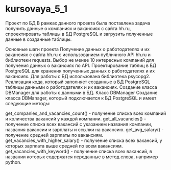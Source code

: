 # kursovaya_5_1
Проект по БД
В рамках данного проекта была поставлена задача получить данные о компаниях и вакансиях с сайта hh.ru, спроектировать таблицы в БД PostgreSQL и загрузить полученные данные в созданные таблицы.

Основные шаги проекта
Получение данных о работодателях и их вакансиях с сайта hh.ru с использованием публичного API hh.ru и библиотеки requests.
Выбор не менее 10 интересных компаний для получения данных о вакансиях по API.
Проектирование таблиц в БД PostgreSQL для хранения полученных данных о работодателях и их вакансиях. Для работы с БД использована библиотека psycopg2.
Реализация кода, который заполняет созданные в БД PostgreSQL таблицы данными о работодателях и их вакансиях.
Создание класса DBManager для работы с данными в БД.
Класс DBManager
Создание класса DBManager, который подключается к БД PostgreSQL и имеет следующие методы:

get_companies_and_vacancies_count() - получение списка всех компаний и количества вакансий у каждой компании.
get_all_vacancies() - получение списка всех вакансий с указанием названия компании, названия вакансии и зарплаты и ссылки на вакансию.
get_avg_salary() - получение средней зарплаты по вакансиям.
get_vacancies_with_higher_salary() - получение списка всех вакансий, у которых зарплата выше средней по всем вакансиям.
get_vacancies_with_keyword() - получение списка всех вакансий, в названии которых содержатся переданные в метод слова, например python.
